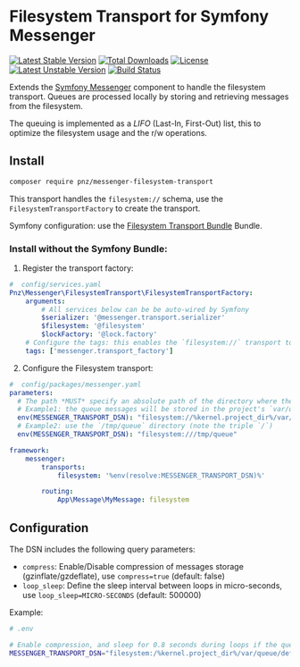 # Filesystem Transport for Symfony Messenger

[![Latest Stable Version](https://poser.pugx.org/pnz/messenger-filesystem-transport/version)](https://packagist.org/packages/pnz/messenger-filesystem-transport)
[![Total Downloads](https://poser.pugx.org/pnz/messenger-filesystem-transport/downloads)](https://packagist.org/packages/pnz/messenger-filesystem-transport)
[![License](https://poser.pugx.org/pnz/messenger-filesystem-transport/license)](https://packagist.org/packages/pnz/messenger-filesystem-transport)
[![Latest Unstable Version](https://poser.pugx.org/pnz/messenger-filesystem-transport/v/unstable)](//packagist.org/packages/pnz/messenger-filesystem-transport)
[![Build Status](https://travis-ci.com/thePanz/messenger-filesystem-transport.svg?branch=master)](https://travis-ci.com/thePanz/messenger-filesystem-transport)

Extends the [Symfony Messenger](https://symfony.com/doc/master/components/messenger.html) component to
handle the filesystem transport.
Queues are processed locally by storing and retrieving messages from the filesystem.

The queuing is implemented as a *LIFO* (Last-In, First-Out) list, this to optimize the filesystem
usage and the r/w operations.

## Install

```bash
composer require pnz/messenger-filesystem-transport
```

This transport handles the `filesystem://` schema, use the `FilesystemTransportFactory`
to create the transport.

Symfony configuration: use the [Filesystem Transport Bundle](https://packagist.org/packages/pnz/messenger-filesystem-transport-bundle) Bundle.


### Install without the Symfony Bundle:
1. Register the transport factory:

```yaml
#  config/services.yaml
Pnz\Messenger\FilesystemTransport\FilesystemTransportFactory:
    arguments:
        # All services below can be be auto-wired by Symfony
        $serializer: '@messenger.transport.serializer'
        $filesystem: '@filesystem'
        $lockFactory: '@lock.factory'
    # Configure the tags: this enables the `filesystem://` transport to be auto-discovered
    tags: ['messenger.transport_factory']
```

2. Configure the Filesystem transport:
```yaml
#  config/packages/messenger.yaml
parameters:
  # The path *MUST* specify an absolute path of the directory where the queue will be stored
  # Example1: the queue messages will be stored in the project's `var/queue` directory
  env(MESSENGER_TRANSPORT_DSN): "filesystem://%kernel.project_dir%/var/queue"
  # Example2: use the `/tmp/queue` directory (note the triple `/`)
  env(MESSENGER_TRANSPORT_DSN): "filesystem:///tmp/queue"

framework:
    messenger:
        transports:
            filesystem: '%env(resolve:MESSENGER_TRANSPORT_DSN)%'

        routing:
            App\Message\MyMessage: filesystem
```

## Configuration

The DSN includes the following query parameters:

- `compress`: Enable/Disable compression of messages storage (gzinflate/gzdeflate), use `compress=true` (default: false)
- `loop_sleep`: Define the sleep interval between loops in micro-seconds, use `loop_sleep=MICRO-SECONDS` (default: 500000)

Example:
```bash
# .env

# Enable compression, and sleep for 0.8 seconds during loops if the queue is empty
MESSENGER_TRANSPORT_DSN="filesystem:/%kernel.project_dir%/var/queue/default?compress=true&loop_sleep=800000"
```
